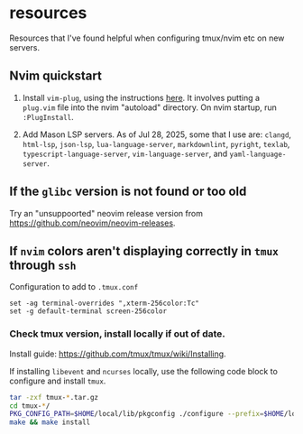 # resources

Resources that I've found helpful when configuring tmux/nvim etc on new servers.

## Nvim quickstart
1. Install `vim-plug`, using the instructions [here](https://github.com/junegunn/vim-plug). It involves putting a `plug.vim` file into the nvim "autoload" directory. On nvim startup, run `:PlugInstall`.

2. Add Mason LSP servers. As of Jul 28, 2025, some that I use are: `clangd`, `html-lsp`, `json-lsp`, `lua-language-server`, `markdownlint`, `pyright`, `texlab`, `typescript-language-server`, `vim-language-server`, and `yaml-language-server`.



## If the `glibc` version is not found or too old

Try an "unsuppoorted" neovim release version from https://github.com/neovim/neovim-releases.

## If `nvim` colors aren't displaying correctly in `tmux` through `ssh`

Configuration to add to `.tmux.conf`

```
set -ag terminal-overrides ",xterm-256color:Tc"
set -g default-terminal screen-256color
```

### Check tmux version, install locally if out of date.
Install guide: https://github.com/tmux/tmux/wiki/Installing.

If installing `libevent` and `ncurses` locally, use the following code block
to configure and install `tmux`.

```bash
tar -zxf tmux-*.tar.gz
cd tmux-*/
PKG_CONFIG_PATH=$HOME/local/lib/pkgconfig ./configure --prefix=$HOME/local
make && make install
```

